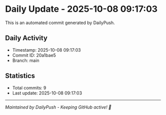 # Daily Update - 2025-10-08 09:17:03

This is an automated commit generated by DailyPush.

## Daily Activity
- Timestamp: 2025-10-08 09:17:03
- Commit ID: 20a1bae5
- Branch: main

## Statistics
- Total commits: 9
- Last update: 2025-10-08 09:17:03

---
*Maintained by DailyPush - Keeping GitHub active! 🚀*
